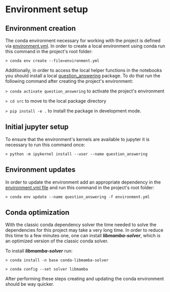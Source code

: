 # Environment setup

## Environment creation
The conda environment necessary for working with the project is defined via [environment.yml](./../environment.yml).
In order to create a local environment using conda run this command in the project's root folder:

`> conda env create --file=environment.yml` 

Additionally, in order to access the local helper functions in the notebooks you should install a local [question_answering](./../src/question_answering) package. To do that run the following command after creating the project's environment:

`> conda activate question_answering` to activate the project's environment

`> cd src` to move to the local package directory

`> pip install -e .` to install the package in development mode.

## Initial jupyter setup
To ensure that the environment's kernels are available to jupyter it is necessary to run this command once:

`> python -m ipykernel install --user --name question_answering`

## Environment updates
In order to update the environment add an appropriate dependency in the [environment.yml file](./../environment.yml) and run this command in the project's root folder:

`> conda env update --name question_answering -f environment.yml` 

## Conda optimization
With the classic conda dependency solver the time needed to solve the dependencies for this project may take a very long time. In order to reduce this time to a few minutes one, one can install ***libmamba-solver***, which is an optimized version of the classic conda solver.

To install ***libmamba-solver*** run:

`> conda install -n base conda-libmamba-solver`

`> conda config --set solver libmamba`

After performing these steps creating and updating the  conda environment should be way quicker.